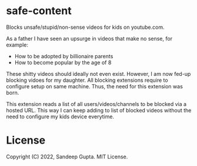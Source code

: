 # safe-content

Blocks unsafe/stupid/non-sense videos for kids on youtube.com.

As a father I have seen an upsurge in videos that make no sense, for example:

* How to be adopted by billionaire parents
* How to become popular by the age of 8

These shitty videos should ideally not even exist. However, I am now fed-up
blocking vidoes for my daughter. All blocking extensions require to configure
setup on same machine. Thus, the need for this extension was born.

This extension reads a list of all users/videos/channels to be blocked via a
hosted URL. This way I can keep adding to list of blocked videos without the need
to configure my kids device everytime.

# License

Copyright (C) 2022, Sandeep Gupta. MIT License.
